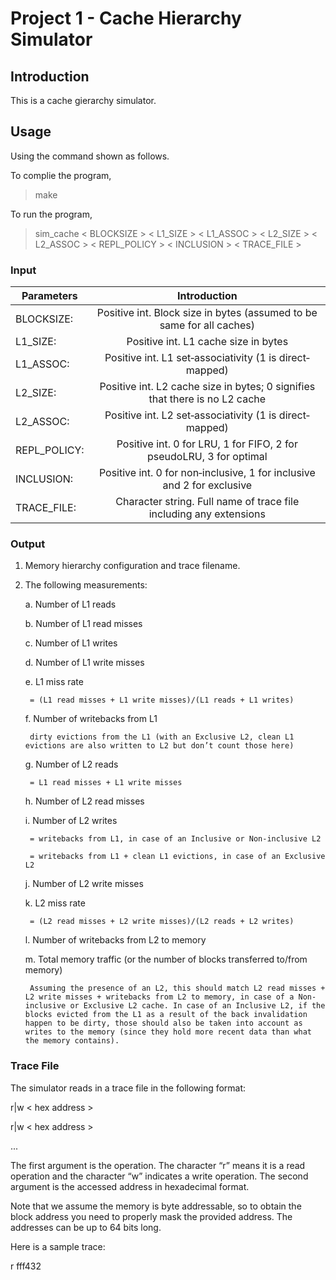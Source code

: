 # Project 1 - Cache Hierarchy Simulator

## Introduction 

This is a cache gierarchy simulator.

## Usage

Using the command shown as follows.

To complie the program,

>make

To run the program,

>sim_cache < BLOCKSIZE \> < L1_SIZE \> < L1_ASSOC \> < L2_SIZE \> < L2_ASSOC \> < REPL_POLICY \> < INCLUSION \> < TRACE_FILE \> 

### Input

|	Parameters		|	Introduction																|
|-------------------|:-----------------------------------------------:								|
|	BLOCKSIZE:   	|Positive int. Block size in bytes (assumed to be same for all caches) 			|
|	L1_SIZE:    	|Positive int. L1 cache size in bytes	  										|
|	L1_ASSOC:    	|Positive int. L1 set‐associativity (1 is direct‐mapped)						|
|	L2_SIZE:    	|Positive int. L2 cache size in bytes; 0 signifies that there is no L2 cache	|
|	L2_ASSOC:    	|Positive int. L2 set‐associativity (1 is direct‐mapped)						|
|	REPL_POLICY:  	|Positive int. 0 for LRU, 1 for FIFO, 2 for pseudoLRU, 3 for optimal			|
|	INCLUSION:  	|Positive int. 0 for non‐inclusive, 1 for inclusive and 2 for exclusive			|
|	TRACE_FILE:  	|Character string. Full name of trace file including any extensions				|

### Output

1. Memory hierarchy configuration and trace filename. 

2. The following measurements: 

	a. Number of L1 reads

	b. Number of L1 read misses

	c. Number of L1 writes

	d. Number of L1 write misses

	e. L1 miss rate

		= (L1 read misses + L1 write misses)/(L1 reads + L1 writes) 

	f. Number of writebacks from L1

		dirty evictions from the L1 (with an Exclusive L2, clean L1 evictions are also written to L2 but don’t count those here)

	g. Number of L2 reads

		= L1 read misses + L1 write misses

	h. Number of L2 read misses

	i. Number of L2 writes

		= writebacks from L1, in case of an Inclusive or Non‐inclusive L2

		= writebacks from L1 + clean L1 evictions, in case of an Exclusive L2

	j. Number of L2 write misses

	k. L2 miss rate

		= (L2 read misses + L2 write misses)/(L2 reads + L2 writes)

	l. Number of writebacks from L2 to memory

	m. Total memory traffic (or the number of blocks transferred to/from memory)

		Assuming the presence of an L2, this should match L2 read misses + L2 write misses + writebacks from L2 to memory, in case of a Non‐inclusive or Exclusive L2 cache. In case of an Inclusive L2, if the blocks evicted from the L1 as a result of the back invalidation happen to be dirty, those should also be taken into account as writes to the memory (since they hold more recent data than what the memory contains).  

### Trace File

The simulator reads in a trace file in the following format:

r|w < hex address \>

r|w < hex address \>

...

The first argument is the operation. The character “r” means it is a read operation and the character “w” indicates a write operation. The second argument is the accessed address in hexadecimal format. 

Note that we assume the memory is byte addressable, so to obtain the block address you need to 
properly mask the provided address. The addresses can be up to 64 bits long. 

Here is a sample trace: 

r fff432
